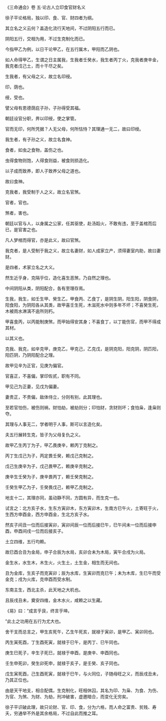《三命通会》卷 五·论古人立印食官财名义

徐子平论格局，独以印、食、官、财四者为纲。

其立名之义云何？盖造化流行天地间，不过阴阳五行而已。

阴阳五行，交相为用，不过生克制化而已。

今指甲乙为例，以日干论甲乙，在五行属木，甲阳而乙阴也。

如人命得甲乙，生谓之日主属我，生我者壬癸水，我生者丙丁火，克我者庚辛金，我克者戊己土，而十干尽之矣。

生我者，有父母之义，故立名印绶。

印，荫也。

绶，受也。

譬父母有恩德荫庇子孙，子孙得受其福。

朝廷设官分职，畀以印绶，使之掌管。

官而无印，何所凭据？人无父母，何所怙恃？其理通一无二，故曰印绶。

我生者，有子孙之义，故立名食神。

食者，如虫之食物，盖伤之也。

虫得食物则饱，人得食则益，被食则损造化。

以子成而致养，即人子致养父母之道也。

故曰食神。

克我者，我受制于人之义，故立名官煞。

官者，官也。

煞者，害也。

朝廷以官与人，以身属之公家，任其驱使，赴汤蹈火，不敢有违，至于盖棺而后已，是官害之也。

凡人梦棺而得官，亦是此义，故曰官煞。

我克者，是人受制于我之义，故立名妻财，如人成家立产，须得妻室内助，故曰妻财。

是四者，术家立名之大义。

然生近乎身，克隔乎位，造化喜生恶煞，乃自然之理也。

中间阴阳从类，阴阳配合，各有至理存焉。

生我，我生，如壬生甲、癸生乙，甲食丙、乙食丁，是阴生阴，阳生阳，阴食阴，阳食阳，为阴阳各从其类，故甲喜壬生死，木滋死水中则多年不坏；不喜癸生死，木被雨水淋漓不逾所则朽。

甲喜食丙，以丙能制庚煞，而甲始得安其身；不喜食丁，以丁能伤官，而甲不得成其材。

以其义也。

克我、我克，如辛克甲，庚克乙，甲克己，乙克戊，是阴克阳，阳克阴，阴匹阳，阳匹阴，乃阴阳配合之理。

故甲见辛为正官，见庚为偏官。

官喜正，不喜偏，掌印佐贰，职有不同。

甲见己为正妻，见戊为偏妻。

妻贵正，不贵偏，敌体侍立，分则有别，此其理也。

至若官怕伤，被伤则祸，财怕劫，被劫则分；印怕财，贪财则坏；食怕枭，逢枭则夺。

其理与人事无二，学者明于人事，斯可以言造化矣。

夫五行展转生克，皆子为父母复仇之义。

故甲乙生丙丁为子，甲乙畏庚辛，赖丙丁克制之。

丙丁生戊己为子，丙定畏壬癸，赖戊己克制之。

戊己生庚辛为子，戊己畏甲乙，赖庚辛克制之。

庚辛生壬癸为子，庚辛畏丙丁，赖壬癸克制之。

壬癸生甲乙为子，壬癸畏戊己，赖甲乙克制之。

地支十二，其理亦同，虽动静不同，方圆有异，而生克一也。

试言之：北方亥子水，生东方寅卯木，东方寅卯木，生南方巳午火，土寄旺于火，生西方申酉金，西方申酉金，生北方亥子水。

然亥子间丑一位而后接寅卯，寅卯间辰一位而后接巳午，巳午间未一位而后接申酉，申酉间戌一位而后接亥子。

土立四维，五行均赖。

故巳酉合丑为金局，申子合辰为水局，亥卯合未为木局，寅午合戌为火局。

金生水，水生木，木生火，火生土，土生金，相生而无间也。

丑为金库，生亥子而克寅卯；辰为水库，生寅卯而克巳午；未为木库，生巳午而受金克；戌为火库，克申酉而受水制。

东南主生，西北主杀，此天地之大机也。

且辰戌丑未，奠安四维，金木水火，咸赖之以生藏。

《易》曰：“成言乎艮，终言乎坤。

”此土之功用在五行为尤大也。

舍干支而总言之，甲生亥死午，乙生午死亥，就禄于寅卯，是甲乙、寅卯同也。

丙生寅死酉，丁生酉死寅，就禄于巳午，是丙丁、巳午同也。

庚生巳死子，辛生子死巳，就禄于申酉，是庚辛、申酉同也。

壬生申死卯，癸生卯死申，就禄于亥子，是壬癸、亥子同也。

戊生寅死酉，己生酉死寅，就禄于巳午，与火同位，子随母旺之义，而辰戌丑未，乃其正位也。

由是天干地支，相合配偶，生克制化，旺相休囚，其名为印、为枭、为食、为伤、为官、为煞、为财、为劫，刑冲破害，虚邀暗合，而变化无穷矣。

徐子平识破此理，故只论财、官、印、食，分为六格，而人命之富贵、贫贱、寿夭，穷通举不外是其余格局，不过自此而推之耳。

